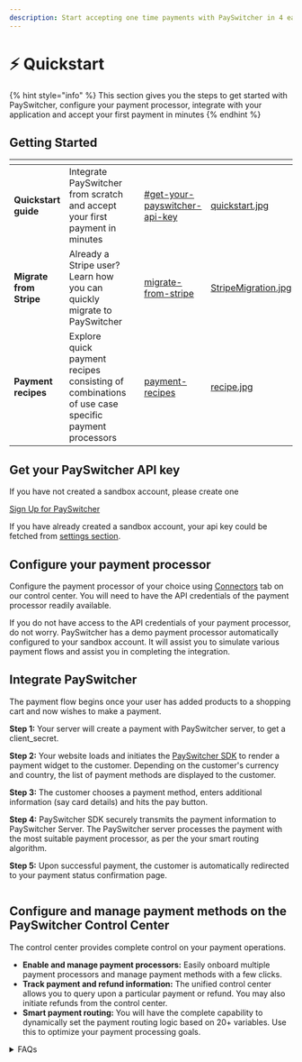 ```yaml
---
description: Start accepting one time payments with PaySwitcher in 4 easy steps
---
```


# ⚡ Quickstart

{% hint style="info" %}
This section gives you the steps to get started with PaySwitcher, configure your payment processor, integrate with your application and accept your first payment in minutes
{% endhint %}

## Getting Started

<table data-view="cards"><thead><tr><th></th><th></th><th></th><th data-hidden data-card-target data-type="content-ref"></th><th data-hidden data-card-cover data-type="files"></th></tr></thead><tbody><tr><td><strong>Quickstart guide</strong></td><td>Integrate PaySwitcher from scratch and accept your first payment in minutes</td><td></td><td><a href="./#get-your-payswitcher-api-key">#get-your-payswitcher-api-key</a></td><td><a href="../../.gitbook/assets/quickstart.jpg">quickstart.jpg</a></td></tr><tr><td><strong>Migrate from Stripe</strong></td><td>Already a Stripe user? Learn how you can quickly migrate to PaySwitcher</td><td></td><td><a href="migrate-from-stripe/">migrate-from-stripe</a></td><td><a href="../../.gitbook/assets/StripeMigration.jpg">StripeMigration.jpg</a></td></tr><tr><td><strong>Payment recipes</strong></td><td>Explore quick payment recipes consisting of combinations of use case specific payment processors</td><td></td><td><a href="payment-recipes/">payment-recipes</a></td><td><a href="../../.gitbook/assets/recipe.jpg">recipe.jpg</a></td></tr></tbody></table>

## Get your PaySwitcher API key

If you have not created a sandbox account, please create one

[Sign Up for PaySwitcher](https://app.payswitcher.com/register)

If you have already created a sandbox account, your api key could be fetched from [settings section](https://app.payswitcher.com/developers).

## Configure your payment processor

Configure the payment processor of your choice using [Connectors](https://app.payswitcher.com/connectors) tab on our control center. You will need to have the API credentials of the payment processor readily available.

If you do not have access to the API credentials of your payment processor, do not worry. PaySwitcher has a demo payment processor automatically configured to your sandbox account. It will assist you to simulate various payment flows and assist you in completing the integration.

## Integrate PaySwitcher

The payment flow begins once your user has added products to a shopping cart and now wishes to make a payment.

**Step 1:** Your server will create a payment with PaySwitcher server, to get a client\_secret.

**Step 2:** Your website loads and initiates the [PaySwitcher SDK](../integration-guide/) to render a payment widget to the customer. Depending on the customer's currency and country, the list of payment methods are displayed to the customer.

**Step 3:** The customer chooses a payment method, enters additional information (say card details) and hits the pay button.

**Step 4:** PaySwitcher SDK securely transmits the payment information to PaySwitcher Server. The PaySwitcher server processes the payment with the most suitable payment processor, as per the your smart routing algorithm.

**Step 5:** Upon successful payment, the customer is automatically redirected to your payment status confirmation page.

<figure><img src="../../.gitbook/assets/image (97).png" alt=""><figcaption></figcaption></figure>

## Configure and manage payment methods on the PaySwitcher Control Center

The control center provides complete control on your payment operations.

* **Enable and manage payment processors:** Easily onboard multiple payment processors and manage payment methods with a few clicks.
* **Track payment and refund information:** The unified control center allows you to query upon a particular payment or refund. You may also initiate refunds from the control center.
* **Smart payment routing:** You will have the complete capability to dynamically set the payment routing logic based on 20+ variables. Use this to optimize your payment processing goals.

<details>

<summary>FAQs</summary>

**What is a connector?**

PaySwitcher refers to payment processors, fraud / risk engines and other payment integrations as connectors. PaySwitcher currently supports 50+ global payment processors that you can use to process payments on your application

**How can I decide the best payment methods for my business?**

PaySwitcher supports 100+ payment methods across various payment processors. There is no one size fits all payment methods but you can learn more about how you can decide the best payment methods for you business [here](../payment-methods-setup/).

**What will the completed integration look like?**

PaySwitcher offers various customization options but you can try out our demo store [here](https://demo-payswitcher.netlify.app/checkout) to test the checkout experience

**Are there any sample integrations for reference?**

Here are a few demo integrations for various tech stacks:

* [PaySwitcher React-Node](https://github.com/payswitcher/payswitcher-react-node)
* [PaySwitcher HTML-Node](https://github.com/payswitcher/payswitcher-html-node)
* [PaySwitcher React-Java](https://github.com/payswitcher/payswitcher-react-java)
* [PaySwitcher Next-Node](https://github.com/payswitcher/payswitcher-next-node)

</details>
